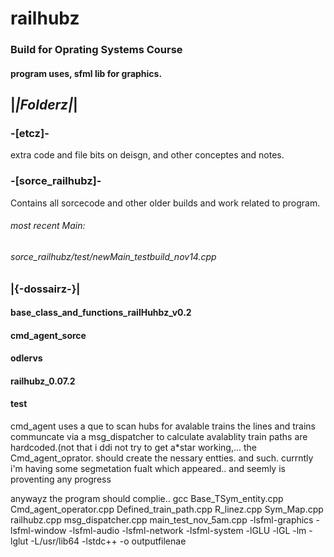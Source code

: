 
# railhubz
### Build for Oprating Systems Course

#### program uses, sfml lib for graphics.

## |_|Folderz|_|

### -[etcz]-
extra code and file bits on deisgn, and other conceptes and notes.

### -[sorce_railhubz]-

Contains all sorcecode and other older builds and work related to program.

###### most recent Main:
###### sorce_railhubz/test/newMain_testbuild_nov14.cpp

### |{-dossairz-}|

#### base_class_and_functions_railHuhbz_v0.2
#### cmd_agent_sorce 	
#### odlervs 
#### railhubz_0.07.2
#### test



cmd_agent uses a que to scan hubs for avalable trains
the lines and trains communcate via a msg_dispatcher to calculate avalablity
train paths are hardcoded.(not that i ddi not try to get a*star working,...
the Cmd_agent_oprator. should create the nessary entties. and such.
currntly i'm having some segmetation fualt which appeared.. and seemly is proventing any progress

anywayz 
the program should complie.. 
gcc Base_TSym_entity.cpp Cmd_agent_operator.cpp Defined_train_path.cpp R_linez.cpp Sym_Map.cpp
railhubz.cpp msg_dispatcher.cpp main_test_nov_5am.cpp
-lsfml-graphics -lsfml-window -lsfml-audio -lsfml-network -lsfml-system -lGLU -lGL -lm -lglut -L/usr/lib64 -lstdc++ -o outputfilenae

